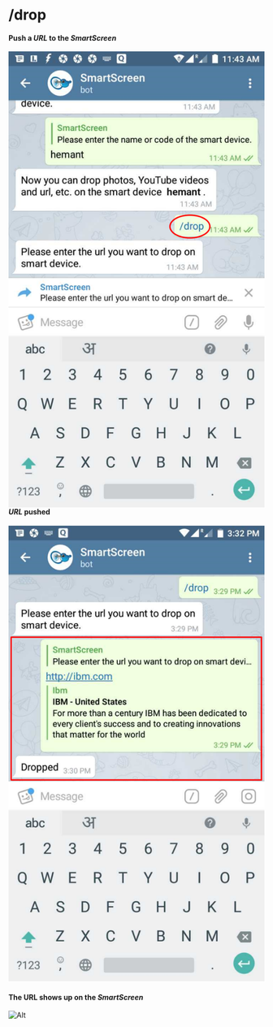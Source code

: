 # /drop

#### Push a _URL_ to the _SmartScreen_


<img src="assets/drop.png" align="left">



#### _URL_ pushed


![Alt](assets/dropped.png#left)



#### The URL shows up on the _SmartScreen_

![Alt](assets/drop_ss.png#center)
